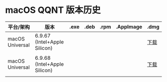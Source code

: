 # macOS QQNT 版本历史

| 平台/架构 | 版本 | .exe | .deb | .rpm | .AppImage | .dmg |
|---|---|---|---|---|---|---|
| macOS Universal | 6.9.67 (Intel+Apple Silicon) |   |   |   |   | [下载](https://dldir1.qq.com/qqfile/qq/QQNT/Mac/QQ_6.9.67_250318_01.dmg) |
|   |   |   |   |   |   |   |
| macOS Universal | 6.9.68 (Intel+Apple Silicon) |   |   |   |   | [下载](https://dldir1.qq.com/qqfile/qq/QQNT/Mac/QQ_6.9.68_250401_01.dmg) |
|   |   |   |   |   |   |   |
